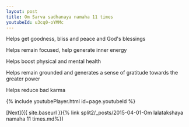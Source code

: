 ```yaml
---
layout: post
title: Om Sarva sadhanaya namaha 11 times
youtubeId: u3cq0-oYMMc
---
```

 
 
Helps get goodness, bliss and peace and God's blessings
 
Helps remain focused, help generate inner energy 
 
Helps boost physical and mental health 
 
Helps remain grounded and generates a sense of gratitude towards the greater power 
 
Helps reduce bad karma
 
 
 
 


{% include youtubePlayer.html id=page.youtubeId %}
 
[Next]({{ site.baseurl }}{% link  split2/_posts/2015-04-01-Om lalatakshaya namaha 11 times.md%})
 
